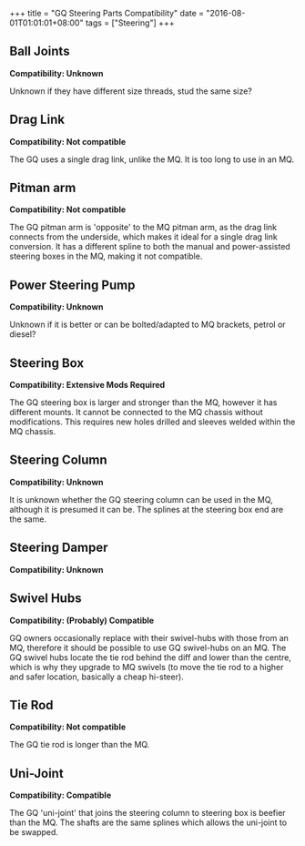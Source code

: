 +++
title = "GQ Steering Parts Compatibility"
date = "2016-08-01T01:01:01+08:00"
tags = ["Steering"]
+++

## Ball Joints

**Compatibility: Unknown**

Unknown if they have different size threads, stud the same size?

## Drag Link

**Compatibility: Not compatible**

The GQ uses a single drag link, unlike the MQ. It is too long to use in an MQ.

## Pitman arm

**Compatibility: Not compatible**

The GQ pitman arm is 'opposite' to the MQ pitman arm, as the drag link connects from the underside, which makes it ideal for a single drag link conversion. It has a different spline to both the manual and power-assisted steering boxes in the MQ, making it not compatible.

## Power Steering Pump

**Compatibility: Unknown**

Unknown if it is better or can be bolted/adapted to MQ brackets, petrol or diesel?

## Steering Box

**Compatibility: Extensive Mods Required**

The GQ steering box is larger and stronger than the MQ, however it has different mounts. It cannot be connected to the MQ chassis without modifications. This requires new holes drilled and sleeves welded within the MQ chassis.

## Steering Column

**Compatibility: Unknown**

It is unknown whether the GQ steering column can be used in the MQ, although it is presumed it can be. The splines at the steering box end are the same.

## Steering Damper

**Compatibility: Unknown**

## Swivel Hubs

**Compatibility: (Probably) Compatible**

GQ owners occasionally replace with their swivel-hubs with those from an MQ, therefore it should be possible to use GQ swivel-hubs on an MQ. The GQ swivel hubs locate the tie rod behind the diff and lower than the centre, which is why they upgrade to MQ swivels (to move the tie rod to a higher and safer location, basically a cheap hi-steer).

## Tie Rod

**Compatibility: Not compatible**

The GQ tie rod is longer than the MQ.

## Uni-Joint

**Compatibility: Compatible**

The GQ 'uni-joint' that joins the steering column to steering box is beefier than the MQ. The shafts are the same splines which allows the uni-joint to be swapped.
